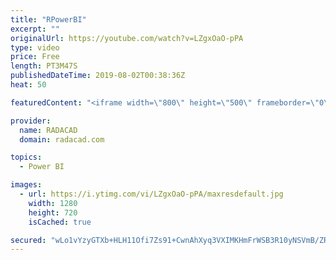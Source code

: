 ```yaml
---
title: "RPowerBI"
excerpt: ""
originalUrl: https://youtube.com/watch?v=LZgxOaO-pPA
type: video
price: Free
length: PT3M47S
publishedDateTime: 2019-08-02T00:38:36Z
heat: 50

featuredContent: "<iframe width=\"800\" height=\"500\" frameborder=\"0\" src=\"https://www.youtube.com/embed/LZgxOaO-pPA\" allow=\"accelerometer; autoplay; encrypted-media; gyroscope; picture-in-picture\" allowfullscreen></iframe>"

provider:
  name: RADACAD
  domain: radacad.com

topics:
  - Power BI

images:
  - url: https://i.ytimg.com/vi/LZgxOaO-pPA/maxresdefault.jpg
    width: 1280
    height: 720
    isCached: true

secured: "wLo1vYzyGTXb+HLH11Ofi7Zs91+CwnAhXyq3VXIMKHmFrWSB3R10yNSVmB/ZR92SykEM+TEINx9Ij4SJvMnnWcF27cBY9PjTgPX9zp6XPUImKTEShO5JwtndEprkVUawzozDL0QtNXIgZZsJ7pEt3IuJ1d6ampyLcWkwA9Zz0kTGpeJMvPg8vYT882IsNe0LIziYFowjkkyky5P849A1B5/zwJ3vInCKMq+2HpFTbOpeBTejmvMXcuWWumsx3W+L0fKPeVRKaW6Ovct90Be2V74xMpUB/YG2KNAqoiGkVf7lD8c/fHVlYq2N6NJl6X1XYKJe5tviTLihhCMEne2FTaQPfgQsQzMuHhqbT/7X8U0VokXPiHnLs/YWazf4cHnTbOmn5Rni75GjSJi5eQUn0HFv8tpIJK+Lqjso8fX2H58=;vKiB2OcN4SvJJIyc6AOSIw=="
---
```


